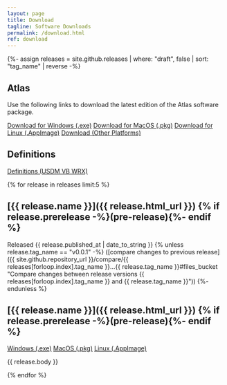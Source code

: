 ```yaml
---
layout: page
title: Download
tagline: Software Downloads
permalink: /download.html
ref: download
---
```


{%- assign releases = site.github.releases | where: "draft", false | sort: "tag_name" | reverse -%}

## Atlas

Use the following links to download the latest edition of the Atlas software package.

<a href="{{ site.github.winexe_url }}" class="btn">Download for Windows (.exe)</a>
<a href="{{ site.github.macpkg_url }}" class="btn">Download for MacOS (.pkg)</a>
<a href="{{ site.github.linux_url }}" class="btn">Download for Linux (.AppImage)</a>
<a href="{{ site.github.other_url }}" class="btn">Download (Other Platforms)</a>

## Definitions

<a href="{{ site.github.vb_defs_url }}" class="btn">Definitions (USDM VB WRX)</a>

{% for release in releases limit:5 %}

## [{{ release.name }}]({{ release.html_url }}) {% if release.prerelease -%}(pre-release){%- endif %}

Released <time datetime="{{ release.published_at | date_to_xmlschema }}">{{ release.published_at | date_to_string }}</time>
{% unless release.tag_name == "v0.0.1" -%}
([compare changes to previous release]({{ site.github.repository_url }}/compare/{{ releases[forloop.index].tag_name }}...{{ release.tag_name }}#files_bucket "Compare changes between release versions {{ releases[forloop.index].tag_name }} and {{ release.tag_name }}"))
{%- endunless %}

## [{{ release.name }}]({{ release.html_url }}) {% if release.prerelease -%}(pre-release){%- endif %}
<a href="{{ release.assets[2].browser_download_url }}/" class="btn">Windows (.exe)</a>
<a href="{{ release.assets[1].browser_download_url }}/" class="btn">MacOS (.pkg)</a>
<a href="{{ release.assets[0].browser_download_url }}/" class="btn">Linux (.AppImage)</a>

{{ release.body }}

{% endfor %}
